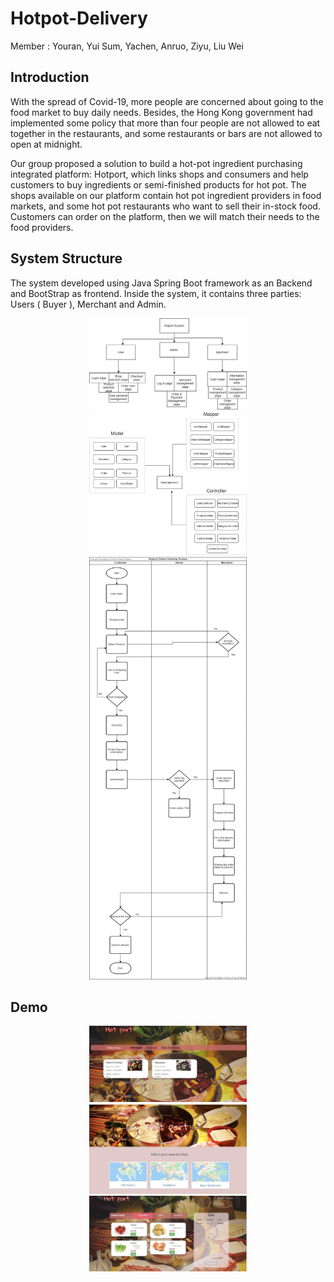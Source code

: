# Hotpot-Delivery
Member : Youran, Yui Sum, Yachen, Anruo, Ziyu, Liu Wei

## Introduction
With the spread of Covid-19, more people are concerned about going to the food market to buy daily needs. Besides, the Hong Kong government had implemented some policy that more than four people are not allowed to eat together in the restaurants, and some restaurants
or bars are not allowed to open at midnight.

Our group proposed a solution to build a hot-pot ingredient purchasing integrated platform: Hotport, which links shops and consumers and help customers to buy ingredients or semi-finished products for hot pot. The shops available on our platform contain hot pot ingredient providers in food markets, and some hot pot restaurants who want to sell their in-stock food.
Customers can order on the platform, then we will match their needs to the food providers.

## System Structure 
The system developed using Java Spring Boot framework as an Backend and BootStrap as frontend. Inside the system, it contains three parties: Users ( Buyer ), Merchant and Admin.
<p align="center">

<img src="./pic2.png" width="50%" height="10%">
<img src="./pic3.png" width="50%" height="10%">
  <img src="./pic1.png" width="50%" height="10%">

  
</p>

## Demo
<p align="center">
  <img src="./pic 4.jpg" width="50%" height="10%">
  <img src="./pic5.png" width="50%" height="10%">
  <img src="./pic 6.jpg" width="50%" height="10%">

  </p>



